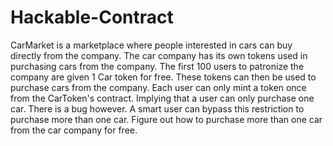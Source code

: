 # Hackable-Contract
CarMarket is a marketplace where people interested in cars can buy directly from the company. 
The car company has its own tokens used in purchasing cars from the company. The first 100 users to patronize the company are given 1 Car token for free.
These tokens can then be used to purchase cars from the company.
Each user can only mint a token once from the CarToken's contract. Implying that a user can only purchase one car.
There is a bug however. A smart user can bypass this restriction to purchase more than one car.
Figure out how to purchase more than one car from the car company for free.
